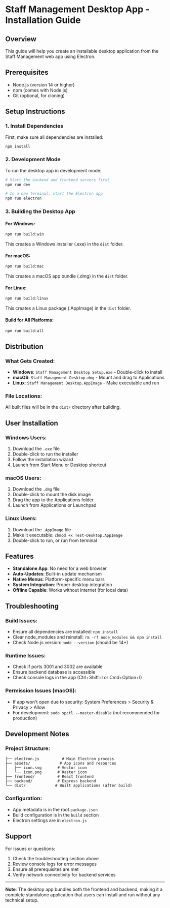 # Staff Management Desktop App - Installation Guide

## Overview
This guide will help you create an installable desktop application from the Staff Management web app using Electron.

## Prerequisites
- Node.js (version 14 or higher)
- npm (comes with Node.js)
- Git (optional, for cloning)

## Setup Instructions

### 1. Install Dependencies
First, make sure all dependencies are installed:
```bash
npm install
```

### 2. Development Mode
To run the desktop app in development mode:
```bash
# Start the backend and frontend servers first
npm run dev

# In a new terminal, start the Electron app
npm run electron
```

### 3. Building the Desktop App

#### For Windows:
```bash
npm run build:win
```
This creates a Windows installer (.exe) in the `dist` folder.

#### For macOS:
```bash
npm run build:mac
```
This creates a macOS app bundle (.dmg) in the `dist` folder.

#### For Linux:
```bash
npm run build:linux
```
This creates a Linux package (.AppImage) in the `dist` folder.

#### Build for All Platforms:
```bash
npm run build:all
```

## Distribution

### What Gets Created:
- **Windows**: `Staff Management Desktop Setup.exe` - Double-click to install
- **macOS**: `Staff Management Desktop.dmg` - Mount and drag to Applications
- **Linux**: `Staff Management Desktop.AppImage` - Make executable and run

### File Locations:
All built files will be in the `dist/` directory after building.

## User Installation

### Windows Users:
1. Download the `.exe` file
2. Double-click to run the installer
3. Follow the installation wizard
4. Launch from Start Menu or Desktop shortcut

### macOS Users:
1. Download the `.dmg` file
2. Double-click to mount the disk image
3. Drag the app to the Applications folder
4. Launch from Applications or Launchpad

### Linux Users:
1. Download the `.AppImage` file
2. Make it executable: `chmod +x Test-Desktop.AppImage`
3. Double-click to run, or run from terminal

## Features
- **Standalone App**: No need for a web browser
- **Auto-Updates**: Built-in update mechanism
- **Native Menus**: Platform-specific menu bars
- **System Integration**: Proper desktop integration
- **Offline Capable**: Works without internet (for local data)

## Troubleshooting

### Build Issues:
- Ensure all dependencies are installed: `npm install`
- Clear node_modules and reinstall: `rm -rf node_modules && npm install`
- Check Node.js version: `node --version` (should be 14+)

### Runtime Issues:
- Check if ports 3001 and 3002 are available
- Ensure backend database is accessible
- Check console logs in the app (Ctrl+Shift+I or Cmd+Option+I)

### Permission Issues (macOS):
- If app won't open due to security: System Preferences > Security & Privacy > Allow
- For development: `sudo spctl --master-disable` (not recommended for production)

## Development Notes

### Project Structure:
```
├── electron.js          # Main Electron process
├── assets/             # App icons and resources
│   ├── icon.svg       # Vector icon
│   └── icon.png       # Raster icon
├── frontend/          # React frontend
├── backend/           # Express backend
└── dist/             # Built applications (after build)
```

### Configuration:
- App metadata is in the root `package.json`
- Build configuration is in the `build` section
- Electron settings are in `electron.js`

## Support
For issues or questions:
1. Check the troubleshooting section above
2. Review console logs for error messages
3. Ensure all prerequisites are met
4. Verify network connectivity for backend services

---

**Note**: The desktop app bundles both the frontend and backend, making it a complete standalone application that users can install and run without any technical setup.